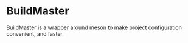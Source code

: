 # BuildMaster
BuildMaster is a wrapper around meson to make project configuration convenient, and faster.
